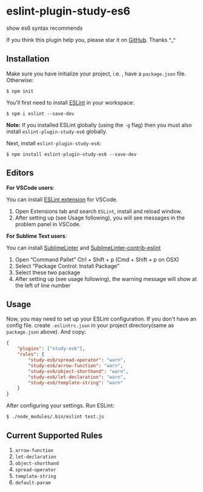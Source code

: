 # eslint-plugin-study-es6

show es6 syntax recommends

If you think this plugin help you, please star it on [GitHub](https://github.com/Earthsplitter/eslint-plugin-study-es6). Thanks ^_^

## Installation

Make sure you have initialize your project, i.e. , have a `package.json` file. Otherwise:
```
$ npm init
```

You'll first need to install [ESLint](http://eslint.org) in your workspace:

```
$ npm i eslint --save-dev
```

**Note:** If you installed ESLint globally (using the `-g` flag) then you must also install `eslint-plugin-study-es6` globally.

Next, install `eslint-plugin-study-es6`:

```
$ npm install eslint-plugin-study-es6 --save-dev
```

## Editors

**For VSCode users**: 

You can install [ESLint extension](https://marketplace.visualstudio.com/items?itemName=dbaeumer.vscode-eslint) for VSCode.

1. Open Extensions tab and search `ESLint`, install and reload window.
2. After setting up (see Usage following), you will see messages in the problem panel in VSCode.

**For Sublime Text users**:

You can install [Sublime​Linter](https://packagecontrol.io/packages/SublimeLinter) and [Sublime​Linter-contrib-eslint](https://packagecontrol.io/packages/SublimeLinter-contrib-eslint)

1. Open “Command Pallet” Ctrl + Shift + p (Cmd + Shift + p on OSX)
2. Select “Package Control: Install Package”
3. Select these two package
4. After setting up (see usage following), the warning message will show at the left of line number

## Usage

Now, you may need to set up your ESLint configuration. If you don't have an config file. create `.eslintrc.json` in your project directory(same as `package.json` above). And copy:
```json
{
    "plugins": ["study-es6"],
    "rules": {
        "study-es6/spread-operator": "warn",
        "study-es6/arrow-function": "warn",
        "study-es6/object-shorthand": "warn",
        "study-es6/let-declaration": "warn",
        "study-es6/template-string": "warn"
    }
}
```

After configuring your settings. Run ESLint:
```
$ ./node_modules/.bin/eslint test.js
```

## Current Supported Rules

1. `arrow-function`
2. `let-declaration`
3. `object-shorthand`
4. `spread-operator`
5. `template-string`
6. `default-param`




